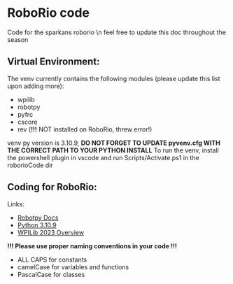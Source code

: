# RoboRio code
Code for the sparkans roborio
\n feel free to update this doc throughout the season

## Virtual Environment:

The venv currently contains the following modules (please update this list upon adding more):
+ wpilib
+ robotpy
+ pyfrc
+ cscore
+ rev (**!!!** NOT installed on RoboRio, threw error!)

venv py version is 3.10.9, **DO NOT FORGET TO UPDATE pyvenv.cfg WITH THE CORRECT PATH TO YOUR PYTHON INSTALL**
To run the venv, install the powershell plugin in vscode and run Scripts/Activate.ps1 in the roborioCode dir

## Coding for RoboRio:

Links:
+ [Robotpy Docs](https://robotpy.readthedocs.io/)
+ [Python 3.10.9](https://www.python.org/downloads/release/python-3109/)
+ [WPILib 2023 Overview](https://docs.wpilib.org/en/stable/docs/yearly-overview/index.html)

**!!! Please use proper naming conventions in your code !!!**
+ ALL CAPS for constants
+ camelCase for variables and functions
+ PascalCase for classes
